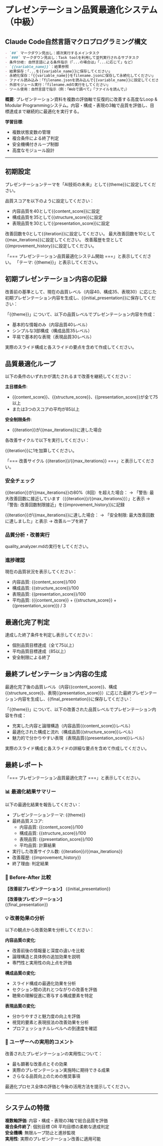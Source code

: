 # プレゼンテーション品質最適化システム（中級）

## Claude Code自然言語マクロプログラミング構文

```markdown
- `##` マークダウン見出し：順次実行するメインタスク
- `###` マークダウン見出し：Task toolを利用して並列実行されるサブタスク
- 条件分岐: 自然言語による条件指示（「...の場合は」「...に応じて」など）
- `{{variable_name}}`：結果参照
- 結果保存：「...を{{variable_name}}に保存してください」
- 永続化保存：「{{variable_name}}をfilename.jsonに保存して永続化してください」
- ファイル読み込み：「filename.jsonを読み込んで{{variable_name}}に設定してください」
- 外部モジュール実行：「filename.mdの実行をしてください」
- ツール使用：自然言語で指示（例：「Webで調べて」「ファイルを読んで」）
```

**概要**: プレゼンテーション資料を複数の評価軸で反復的に改善する高度なLoop & Modular Programmingシステム。内容・構成・表現の3軸で品質を評価し、目標達成まで継続的に最適化を実行する。

**学習目標**: 
- 複数状態変数の管理
- 複合条件による終了判定
- 安全機構付きループ制御
- 高度なモジュール設計

---

## 初期設定

プレゼンテーションテーマを「AI技術の未来」として{{theme}}に設定してください。

品質スコアを以下のように設定してください：
- 内容品質を40として{{content_score}}に設定
- 構成品質を35として{{structure_score}}に設定  
- 表現品質を30として{{presentation_score}}に設定

改善回数を0として{{iteration}}に設定してください。
最大改善回数を10として{{max_iterations}}に設定してください。
改善履歴を空として{{improvement_history}}に設定してください。

「=== プレゼンテーション品質最適化システム開始 ===」と表示してください。
「テーマ: {{theme}}」と表示してください。

## 初期プレゼンテーション内容の記録

改善前の基準として、現在の品質レベル（内容40、構成35、表現30）に応じた初期プレゼンテーション内容を生成し、{{initial_presentation}}に保存してください：

「{{theme}}」について、以下の品質レベルでプレゼンテーション内容を作成：
- 基本的な情報のみ（内容品質40レベル）
- シンプルな3部構成（構成品質35レベル）  
- 平易で基本的な表現（表現品質30レベル）

実際のスライド構成と各スライドの要点を含めて作成してください。

## 品質最適化ループ

以下の条件のいずれかが満たされるまで改善を継続してください：

**主目標条件**:
- {{content_score}}、{{structure_score}}、{{presentation_score}}が全て75以上
- または3つのスコアの平均が85以上

**安全制限条件**:
- {{iteration}}が{{max_iterations}}に達した場合

各改善サイクルで以下を実行してください：

{{iteration}}に1を加算してください。

「=== 改善サイクル {{iteration}}/{{max_iterations}} ===」と表示してください。

### 安全チェック

{{iteration}}が{{max_iterations}}の80%（8回）を超えた場合：
→ 「警告: 最大改善回数に接近しています（{{iteration}}/{{max_iterations}}）」と表示
→ 「警告: 改善回数制限接近」を{{improvement_history}}に記録

{{iteration}}が{{max_iterations}}に達した場合：
→ 「安全制限: 最大改善回数に達しました」と表示
→ 改善ループを終了

### 品質分析・改善実行

quality_analyzer.mdの実行をしてください。

### 進捗確認

現在の品質状況を表示してください：
- 内容品質: {{content_score}}/100
- 構成品質: {{structure_score}}/100  
- 表現品質: {{presentation_score}}/100
- 平均品質: ({{content_score}} + {{structure_score}} + {{presentation_score}}) / 3

## 最適化完了判定

達成した終了条件を判定し表示してください：
- 個別品質目標達成（全て75以上）
- 平均品質目標達成（85以上）
- 安全制限による終了

## 最終プレゼンテーション内容の生成

最適化完了後の品質レベル（内容{{content_score}}、構成{{structure_score}}、表現{{presentation_score}}）に応じた最終プレゼンテーション内容を生成し、{{final_presentation}}に保存してください：

「{{theme}}」について、以下の改善された品質レベルでプレゼンテーション内容を作成：
- 充実した内容と論理構造（内容品質{{content_score}}レベル）
- 最適化された構成と流れ（構成品質{{structure_score}}レベル）
- 魅力的で分かりやすい表現（表現品質{{presentation_score}}レベル）

実際のスライド構成と各スライドの詳細な要点を含めて作成してください。

## 最終レポート

「=== プレゼンテーション品質最適化完了 ===」と表示してください。

### 📊 最適化結果サマリー

以下の最適化結果を報告してください：
- プレゼンテーションテーマ: {{theme}}
- 最終品質スコア:
  - 内容品質: {{content_score}}/100
  - 構成品質: {{structure_score}}/100
  - 表現品質: {{presentation_score}}/100
  - 平均品質: 計算結果
- 実行した改善サイクル数: {{iteration}}/{{max_iterations}}
- 改善履歴: {{improvement_history}}
- 終了理由: 判定結果

### 🔄 Before-After 比較

**【改善前プレゼンテーション】**
{{initial_presentation}}

**【改善後プレゼンテーション】**  
{{final_presentation}}

### 💡 改善効果の分析

以下の観点から改善効果を分析してください：

**内容品質の変化**:
- 改善前後の情報量と深度の違いを比較
- 論理構造と具体例の追加効果を説明
- 専門性と実用性の向上点を評価

**構成品質の変化**:
- スライド構成の最適化効果を分析
- セクション間の流れとつながりの改善を評価
- 聴衆の理解促進に寄与する構成要素を特定

**表現品質の変化**:
- 分かりやすさと魅力度の向上を評価
- 視覚的要素と表現技法の改善効果を分析
- プロフェッショナルレベルへの到達度を確認

### 🎯 ユーザーへの実用的コメント

改善されたプレゼンテーションの実用性について：
- 最も顕著な改善点とその効果
- 実際のプレゼンテーション実施時に期待できる成果
- さらなる品質向上のための推奨事項

最適化プロセス全体の評価と今後の活用方法を提示してください。

---

## システムの特徴

**複数軸評価**: 内容・構成・表現の3軸で総合品質を評価  
**複合条件終了**: 個別目標 OR 平均目標の柔軟な達成判定  
**安全機構**: 無限ループ防止と進捗監視  
**実用性**: 実際のプレゼンテーション改善に適用可能
